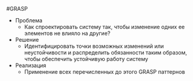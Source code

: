 #GRASP 

- Проблема
	- Как спроектировать систему так, чтобы изменение одних ее элементов не влияло на другие?
- Решение
	- Идентифицировать точки возможных изменений или неустойчивости и распределить обязанности таким образом, чтобы обеспечить устойчивую работу систему
- Реализация
	- Применение всех перечисленных до этого GRASP паттернов 